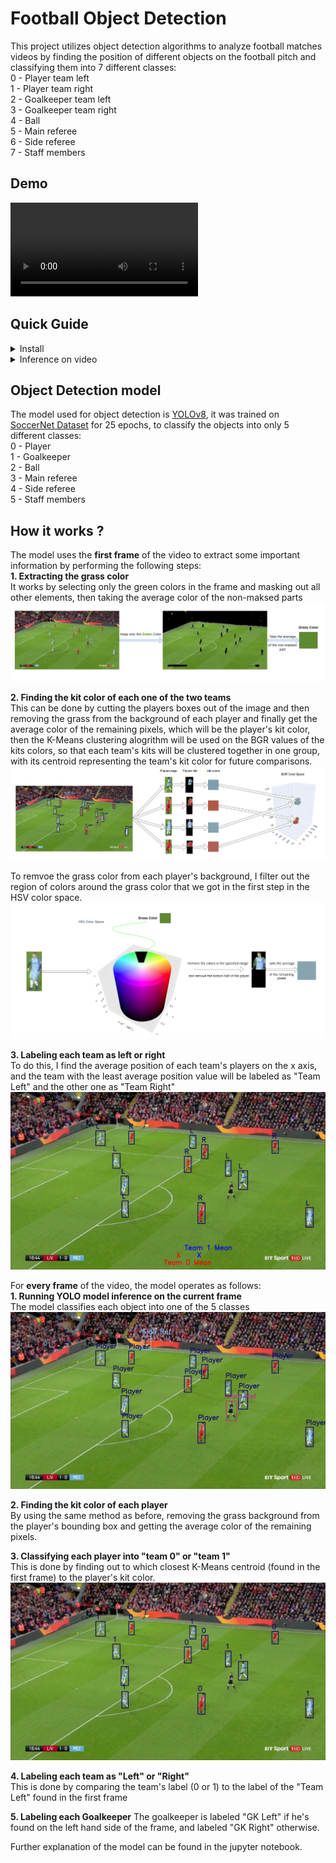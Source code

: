 # Football Object Detection
This project utilizes object detection algorithms to analyze football matches videos by finding the position of different objects on the football pitch and classifying them into 7 different classes:  
0 - Player team left  
1 - Player team right  
2 - Goalkeeper team left  
3 - Goalkeeper team right  
4 - Ball  
5 - Main referee  
6 - Side referee  
7 - Staff members  

## Demo
![video](output/CityUTdR_out.mp4)


## Quick Guide

<details><summary>Install</summary>
  
```
git clone https://github.com/Abdulkadir19997/Football_Object_Detection.git
cd "./Football-Object-Detection"
pip install requirements.txt
```

</details>

<details><summary>Inference on video</summary>

To run the model on a video, run the following command: 
```
python main.py /path/to/video
```
The annotated video will be saved to "Football Object Detection/output" folder

</details>

## Object Detection model
The model used for object detection is <a href=https://github.com/ultralytics/ultralytics>YOLOv8</a>, it was trained on <a href=https://drive.google.com/drive/folders/17w9yhEDZS7gLdZGjiwPQytLz3-iTUpKm>SoccerNet Dataset</a> for 25 epochs, to classify the objects into only 5 different classes:  
0 - Player  
1 - Goalkeeper  
2 - Ball  
3 - Main referee  
4 - Side referee  
5 - Staff members  

## How it works ?  
The model uses the **first frame** of the video to extract some important information by performing the following steps:  
**1. Extracting the grass color**  
It works by selecting only the green colors in the frame and masking out all other elements, then taking the average color of the non-maksed parts  
![image](readme_images/265275308-9369efee-4e1f-4650-b7d5-ddd69aaabd3b.png)

**2. Finding the kit color of each one of the two teams**  
This can be done by cutting the players boxes out of the image and then removing the grass from the background of each player and finally get the average color of the remaining pixels, which will be the player's kit color, then the K-Means clustering alogrithm will be used on the BGR values of the kits colors, so that each team's kits will be clustered together in one group, with its centroid representing the team's kit color for future comparisons.
![image](readme_images/265277109-a968a019-e9cf-4356-b8bb-493874c1c26d.png)

To remvoe the grass color from each player's background, I filter out the region of colors around the grass color that we got in the first step in the HSV color space.
![image](readme_images/265276921-7afb7e27-97dd-42cb-9e12-421ef231a5b4.png)  

**3. Labeling each team as left or right**  
To do this, I find the average position of each team's players on the x axis, and the team with the least average position value will be labeled as "Team Left" and the other one as "Team Right"
![image](readme_images/265279843-659fe1ec-2ae9-4a15-b109-302b3d2b0e71.png)  

For **every frame** of the video, the model operates as follows:  
**1. Running YOLO model inference on the current frame**  
The model classifies each object into one of the 5 classes  
![image](readme_images\265280565-3c5d2d05-4f85-4b0e-9389-c29d14aeb17d.png)

**2. Finding the kit color of each player**  
By using the same method as before, removing the grass background from the player's bounding box and getting the average color of the remaining pixels.  

**3. Classifying each player into "team 0" or "team 1"**  
This is done by finding out to which closest K-Means centroid (found in the first frame) to the player's kit color.
![image](readme_images\265281381-68a7d2c0-4d06-465a-a5dc-a7f1c8878b6e.png)

**4. Labeling each team as "Left" or "Right"**  
This is done by comparing the team's label (0 or 1) to the label of the "Team Left" found in the first frame

**5. Labeling each Goalkeeper**
The goalkeeper is labeled "GK Left" if he's found on the left hand side of the frame, and labeled "GK Right" otherwise.

Further explanation of the model can be found in the jupyter notebook.
